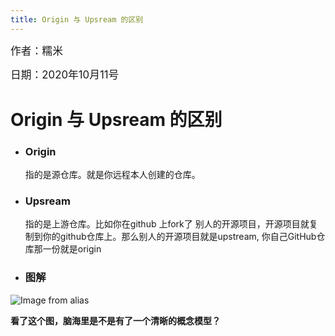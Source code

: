 ```yaml
---
title: Origin 与 Upsream 的区别
---
```


<big>作者：糯米</big>

<big>日期：2020年10月11号</big>

# Origin 与 Upsream 的区别

- ### Origin

  指的是源仓库。就是你远程本人创建的仓库。

- ### Upsream

  指的是上游仓库。比如你在github 上fork了 别人的开源项目，开源项目就复制到你的github仓库上。那么别人的开源项目就是upstream, 你自己GitHub仓库那一份就是origin

- ### 图解

![Image from alias](~@images/sidebar/git/origin-upstream.png)

<strong>看了这个图，脑海里是不是有了一个清晰的概念模型？</strong>
  
